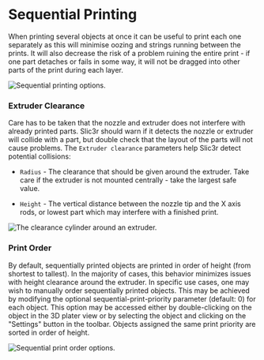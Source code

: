 # Sequential Printing

When printing several objects at once it can be useful to print each one
separately as this will minimise oozing and strings running between the
prints. It will also decrease the risk of a problem ruining the entire
print - if one part detaches or fails in some way, it will not be
dragged into other parts of the print during each layer.

 ![Sequential printing
options.](images/sequential_printing_options.png "fig:")

### Extruder Clearance

Care has to be taken that the nozzle and extruder does not interfere
with already printed parts. Slic3r should warn if it detects the nozzle
or extruder will collide with a part, but double check that the layout
of the parts will not cause problems. The `Extruder clearance`
parameters help Slic3r detect potential collisions:

-   `Radius` - The clearance that should be given around the extruder.
    Take care if the extruder is not mounted centrally - take the
    largest safe value.

-   `Height` - The vertical distance between the nozzle tip and the X
    axis rods, or lowest part which may interfere with a finished print.

 ![The clearance cylinder around an
extruder.](images/extruder_clearance.jpg "fig:")

### Print Order

By default, sequentially printed objects are printed in order of height (from
shortest to tallest). In the majority of cases, this behavior minimizes issues
with height clearance around the extruder. In specific use cases, one may wish
to manually order sequentially printed objects. This may be achieved by modifying
the optional sequential-print-priority parameter (default: 0) for each object.
This option may be accessed either by double-clicking on the object in the 3D plater
view or by selecting the object and clicking on the "Settings" button in the toolbar.
Objects assigned the same print priority are sorted in order of height.

 ![Sequential print order
options.](images/sequential_printing_order.png "fig:")
